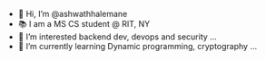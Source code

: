 - 👋 Hi, I’m @ashwathhalemane
- 📚  I am a MS CS student @ RIT, NY
- 👀 I’m interested backend dev, devops and security ...
- 🌱 I’m currently learning Dynamic programming, cryptography ... 



<!---
ashwathhalemane/ashwathhalemane is a ✨ special ✨ repository because its `README.md` (this file) appears on your GitHub profile.
You can click the Preview link to take a look at your changes.
--->
